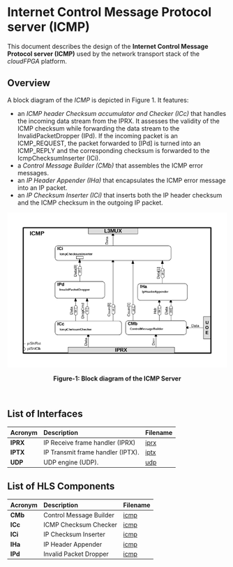 # Internet Control Message Protocol server (ICMP)

This document describes the design of the **Internet Control Message Protocol server (ICMP)** used by the network transport stack of the *cloudFPGA* platform.

## Overview
A block diagram of the *ICMP* is depicted in Figure 1. It features: 
  - an *ICMP header Checksum accumulator and Checker (ICc)* that handles the incoming data stream from the IPRX. It assesses the validity of the ICMP checksum while forwarding the data stream to the InvalidPacketDropper (IPd). If the incoming packet is an ICMP_REQUEST, the packet forwarded to [IPd] is turned into an ICMP_REPLY and the corresponding checksum is forwarded to the IcmpChecksumInserter (ICi).
  - a *Control Message Builder (CMb)* that assembles the ICMP error messages.
  - an *IP Header Appender (IHa)* that encapsulates the ICMP error message into an IP packet. 
  - an *IP Checksum Inserter (ICi)* that inserts both the IP header checksum and the ICMP checksum in the outgoing IP packet.


![Block diagram of the ICMP](https://github.com/cloudFPGA/cFDK/blob/main/DOC/NTS/./images/Fig-ICMP-Structure.bmp?raw=true#center)
<p align="center"><b>Figure-1: Block diagram of the ICMP Server</b></p>
<br>

## List of Interfaces

| Acronym                                           | Description                                           | Filename
|:--------------------------------------------------|:------------------------------------------------------|:--------------
| **IPRX**                                          | IP Receive frame handler (IPRX)                       | [iprx](../../SRA/LIB/SHELL/LIB/hls/NTS/iprx/src/iprx.cpp)
| **IPTX**                                          | IP Transmit frame handler (IPTX).                     | [iptx](../../SRA/LIB/SHELL/LIB/hls/NTS/iptx/src/iptx.cpp)
| **UDP**                                           | UDP engine (UDP).                                     | [udp](../../SRA/LIB/SHELL/LIB/hls/NTS/udp/src/udp.hpp)


## List of HLS Components

| Acronym       | Description                 | Filename
|:--------------|:----------------------------|:--------------
| **CMb**       | Control Message Builder     | [icmp](../../SRA/LIB/SHELL/LIB/hls/NTS/icmp/src/icmp.cpp)
| **ICc**       | ICMP Checksum Checker       | [icmp](../../SRA/LIB/SHELL/LIB/hls/NTS/icmp/src/icmp.cpp)
| **ICi**       | IP Checksum Inserter        | [icmp](../../SRA/LIB/SHELL/LIB/hls/NTS/icmp/src/icmp.cpp)
| **IHa**       | IP Header Appender          | [icmp](../../SRA/LIB/SHELL/LIB/hls/NTS/icmp/src/icmp.cpp)
| **IPd**       | Invalid Packet Dropper      | [icmp](../../SRA/LIB/SHELL/LIB/hls/NTS/icmp/src/icmp.cpp)

